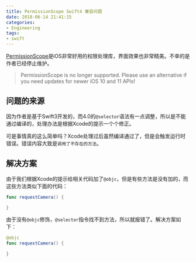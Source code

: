 ```yaml
---
title: PermissionScope Swift4 兼容问题
date: 2018-06-14 21:41:15
categories:
- Engineering
tags:
- swift
---
```


[PermissionScope](https://github.com/nickoneill/PermissionScope)是iOS非常好用的权限处理库，界面效果也非常精美。不幸的是作者已经停止维护。

> PermissionScope is no longer supported. Please use an alternative if you need updates for newer iOS 10 and 11 APIs!

## 问题的来源

因为作者是基于Swift3开发的，而4.0的`@selector`语法有一点调整，所以是不能通过编译的，处理办法是根据Xcode的提示一个个修正。

可是事情真的这么简单吗？Xcode处理过后虽然编译通过了，但是会触发运行时错误。错误内容大致是`调用了不存在的方法`。

## 解决方案

由于我们根据Xcode的提示给相关代码加了`@objc`，但是有些方法是没有加的，而这些方法类似下面的代码：

```swift
func requestCamera() {

}
```

由于没有`@objc`修饰，`@selector`指令找不到方法，所以就报错了。解决方案如下：

```swift
@objc
func requestCamera() {

}
```